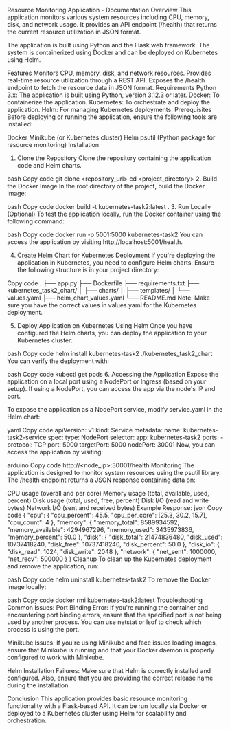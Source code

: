 Resource Monitoring Application - Documentation
Overview
This application monitors various system resources including CPU, memory, disk, and network usage. It provides an API endpoint (/health) that returns the current resource utilization in JSON format.

The application is built using Python and the Flask web framework. The system is containerized using Docker and can be deployed on Kubernetes using Helm.

Features
Monitors CPU, memory, disk, and network resources.
Provides real-time resource utilization through a REST API.
Exposes the /health endpoint to fetch the resource data in JSON format.
Requirements
Python 3.x: The application is built using Python, version 3.12.3 or later.
Docker: To containerize the application.
Kubernetes: To orchestrate and deploy the application.
Helm: For managing Kubernetes deployments.
Prerequisites
Before deploying or running the application, ensure the following tools are installed:

Docker
Minikube (or Kubernetes cluster)
Helm
psutil (Python package for resource monitoring)
Installation

1. Clone the Repository
   Clone the repository containing the application code and Helm charts.

bash
Copy code
git clone <repository_url>
cd <project_directory> 2. Build the Docker Image
In the root directory of the project, build the Docker image:

bash
Copy code
docker build -t kubernetes-task2:latest . 3. Run Locally (Optional)
To test the application locally, run the Docker container using the following command:

bash
Copy code
docker run -p 5001:5000 kubernetes-task2
You can access the application by visiting http://localhost:5001/health.

4. Create Helm Chart for Kubernetes Deployment
   If you're deploying the application in Kubernetes, you need to configure Helm charts. Ensure the following structure is in your project directory:

Copy code
.
├── app.py
├── Dockerfile
├── requirements.txt
├── kubernetes_task2_chart/
│ ├── charts/
│ ├── templates/
│ └── values.yaml
├── helm_chart_values.yaml
└── README.md
Note: Make sure you have the correct values in values.yaml for the Kubernetes deployment.

5. Deploy Application on Kubernetes Using Helm
   Once you have configured the Helm charts, you can deploy the application to your Kubernetes cluster:

bash
Copy code
helm install kubernetes-task2 ./kubernetes_task2_chart
You can verify the deployment with:

bash
Copy code
kubectl get pods 6. Accessing the Application
Expose the application on a local port using a NodePort or Ingress (based on your setup). If using a NodePort, you can access the app via the node's IP and port.

To expose the application as a NodePort service, modify service.yaml in the Helm chart:

yaml
Copy code
apiVersion: v1
kind: Service
metadata:
name: kubernetes-task2-service
spec:
type: NodePort
selector:
app: kubernetes-task2
ports: - protocol: TCP
port: 5000
targetPort: 5000
nodePort: 30001
Now, you can access the application by visiting:

arduino
Copy code
http://<node_ip>:30001/health
Monitoring
The application is designed to monitor system resources using the psutil library. The /health endpoint returns a JSON response containing data on:

CPU usage (overall and per core)
Memory usage (total, available, used, percent)
Disk usage (total, used, free, percent)
Disk I/O (read and write bytes)
Network I/O (sent and received bytes)
Example Response:
json
Copy code
{
"cpu": {
"cpu_percent": 45.5,
"cpu_per_core": [25.3, 30.2, 15.7],
"cpu_count": 4
},
"memory": {
"memory_total": 8589934592,
"memory_available": 4294967296,
"memory_used": 3435973836,
"memory_percent": 50.0
},
"disk": {
"disk_total": 21474836480,
"disk_used": 10737418240,
"disk_free": 10737418240,
"disk_percent": 50.0
},
"disk_io": {
"disk_read": 1024,
"disk_write": 2048
},
"network": {
"net_sent": 1000000,
"net_recv": 500000
}
}
Cleanup
To clean up the Kubernetes deployment and remove the application, run:

bash
Copy code
helm uninstall kubernetes-task2
To remove the Docker image locally:

bash
Copy code
docker rmi kubernetes-task2:latest
Troubleshooting
Common Issues:
Port Binding Error: If you're running the container and encountering port binding errors, ensure that the specified port is not being used by another process. You can use netstat or lsof to check which process is using the port.

Minikube Issues: If you're using Minikube and face issues loading images, ensure that Minikube is running and that your Docker daemon is properly configured to work with Minikube.

Helm Installation Failures: Make sure that Helm is correctly installed and configured. Also, ensure that you are providing the correct release name during the installation.

Conclusion
This application provides basic resource monitoring functionality with a Flask-based API. It can be run locally via Docker or deployed to a Kubernetes cluster using Helm for scalability and orchestration.
